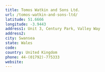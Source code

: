 ```yaml
---
title: Tomos Watkin and Sons Ltd.
url: /tomos-watkin-and-sons-ltd/
latitude: 51.6666
longitude: -3.9443
address1: Unit 3, Century Park, Valley Way
address2: 
city: Swansea
state: Wales
code: 
country: United Kingdom
phone: 44-(01792)-775333
website: 
---
```


